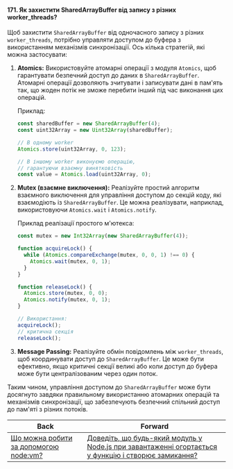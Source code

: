 #### 171. Як захистити SharedArrayBuffer від запису з різних worker_threads?

Щоб захистити `SharedArrayBuffer` від одночасного запису з різних `worker_threads`, потрібно управляти доступом до буфера з використанням механізмів синхронізації. Ось кілька стратегій, які можна застосувати:

1. **Atomics:** Використовуйте атомарні операції з модуля `Atomics`, щоб гарантувати безпечний доступ до даних в `SharedArrayBuffer`. Атомарні операції дозволяють зчитувати і записувати дані в пам'ять так, що жоден потік не зможе перебити інший під час виконання цих операцій.

   Приклад:

   ```javascript
   const sharedBuffer = new SharedArrayBuffer(4);
   const uint32Array = new Uint32Array(sharedBuffer);

   // В одному worker
   Atomics.store(uint32Array, 0, 123);

   // В іншому worker виконуємо операцію,
   // гарантуючи взаємну винятковість
   const value = Atomics.load(uint32Array, 0);
   ```

2. **Mutex (взаємне виключення):** Реалізуйте простий алгоритм взаємного виключення для управління доступом до секцій коду, які взаємодіють із `SharedArrayBuffer`. Це можна реалізувати, наприклад, використовуючи `Atomics.wait` і `Atomics.notify`.

   Приклад реалізації простого м'ютекса:

   ```javascript
   const mutex = new Int32Array(new SharedArrayBuffer(4));

   function acquireLock() {
     while (Atomics.compareExchange(mutex, 0, 0, 1) !== 0) {
       Atomics.wait(mutex, 0, 1);
     }
   }

   function releaseLock() {
     Atomics.store(mutex, 0, 0);
     Atomics.notify(mutex, 0, 1);
   }

   // Використання:
   acquireLock();
   // критична секція
   releaseLock();
   ```

3. **Message Passing:** Реалізуйте обмін повідомлень між `worker_threads`, щоб координувати доступ до `SharedArrayBuffer`. Це може бути ефективно, якщо критичні секції великі або коли доступ до буфера може бути централізованим через один поток.

Таким чином, управління доступом до `SharedArrayBuffer` може бути досягнуто завдяки правильному використанню атомарних операцій та механізмів синхронізації, що забезпечують безпечний спільний доступ до пам'яті з різних потоків.

| Back | Forward |
|---|---|
| [Що можна робити за допомогою node:vm?](/ua/strong-middle/questions-for-a-systems-programmer/what-can-you-do-with-node-vm.md)  | [Доведіть, що будь-який модуль у Node.js при завантаженні огортається у функцію і створює замикання?](/ua/strong-middle/questions-for-a-systems-programmer/proof-that-any-module-in-nodejs-is-wrapped-as-a-function-and-creates-closures-when-loaded.md) |